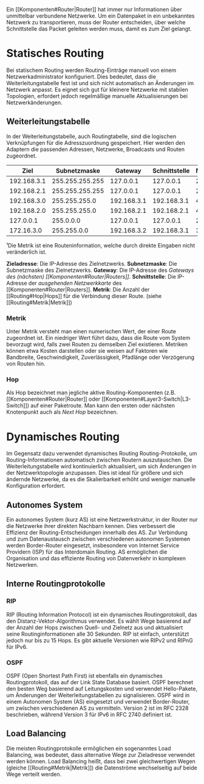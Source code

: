 Ein [[Komponenten#Router|Router]] hat immer nur Informationen über unmittelbar verbundene Netzwerke. Um ein Datenpaket in ein unbekanntes Netzwerk zu transportieren, muss der Router entscheiden, über welche Schnittstelle das Packet geleiten werden muss, damit es zum Ziel gelangt.
# Statisches Routing
Bei statischem Routing werden Routing-Einträge manuell von einem Netzwerkadministrator konfiguriert. Dies bedeutet, dass die Weiterleitungstabelle fest ist und sich nicht automatisch an Änderungen im Netzwerk anpasst. Es eignet sich gut für kleinere Netzwerke mit stabilen Topologien, erfordert jedoch regelmäßige manuelle Aktualisierungen bei Netzwerkänderungen.
## Weiterleitungstabelle
In der Weiterleitungstabelle, auch Routingtabelle, sind die logischen Verknüpfungen für die Adresszuordnung gespeichert. Hier werden den Adaptern die passenden Adressen, Netzwerke, Broadcasts und Routen zugeordnet.

| Ziel        | Subnetzmaske    | Gateway     | Schnittstelle | Metrik¹ |
|-------------|-----------------|-------------|---------------| --------|
| 192.168.3.1 | 255.255.255.255 | 127.0.0.1   | 127.0.0.1     | 25      |
| 192.168.2.1 | 255.255.255.255 | 127.0.0.1   | 127.0.0.1     | 25      |
| 192.168.3.0 | 255.255.255.0   | 192.168.3.1 | 192.168.3.1   | 45      |
| 192.168.2.0 | 255.255.255.0   | 192.168.2.1 | 192.168.2.1   | 45      |
| 127.0.0.1   | 255.0.0.0       | 127.0.0.1   | 127.0.0.1     | 2       |
| 172.16.3.0  | 255.255.0.0     | 192.168.3.2 | 192.168.3.1   | 3       |

¹Die Metrik ist eine Routeninformation, welche durch direkte Eingaben nicht veränderlich ist.

**Zieladresse**: Die IP-Adresse des Zielnetzwerks. 
**Subnetzmaske**: Die Subnetzmaske des Zielnetzwerks. 
**Gateway**: Die IP-Adresse des *Gateways des (nächsten) [[Komponenten#Router|Routers]]*. 
**Schnittstelle**: Die IP-Adresse der *ausgehenden Netzwerkkarte* des [[Komponenten#Router|Routers]].
**Metrik**: Die Anzahl der [[Routing#Hop|Hops]] für die Verbindung dieser Route. (siehe [[Routing#Metrik|Metrik]])
### Metrik
Unter Metrik versteht man einen numerischen Wert, der einer Route zugeordnet ist. Ein niedriger Wert führt dazu, dass die Route vom System bevorzugt wird, falls zwei Routen zu demselben Ziel existieren. Metriken können etwa Kosten darstellen oder sie weisen auf Faktoren wie Bandbreite, Geschwindigkeit, Zuverlässigkeit, Pfadlänge oder Verzögerung von Routen hin. 
### Hop
Als Hop bezeichnet man jegliche aktive Routing-Komponenten (z.B. [[Komponenten#Router|Router]] oder [[Komponenten#Layer3-Switch|L3-Switch]]) auf einer Paketroute. Man kann den ersten oder nächsten Knotenpunkt auch als *Next Hop* bezeichnen. 

# Dynamisches Routing
Im Gegensatz dazu verwendet dynamisches Routing Routing-Protokolle, um Routing-Informationen automatisch zwischen Routern auszutauschen. Die Weiterleitungstabelle wird kontinuierlich aktualisiert, um sich Änderungen in der Netzwerktopologie anzupassen. Dies ist ideal für größere und sich ändernde Netzwerke, da es die Skalierbarkeit erhöht und weniger manuelle Konfiguration erfordert.
## Autonomes System
Ein autonomes System (kurz AS) ist eine Netzwerkstruktur, in der Router nur die Netzwerke ihrer direkten Nachbarn kennen. Dies verbessert die Effizienz der Routing-Entscheidungen innerhalb des AS. Zur Verbindung und zum Datenaustausch zwischen verschiedenen autonomen Systemen werden Border-Router eingesetzt, insbesondere von Internet Service Providern (ISP) für das Interdomain Routing. AS ermöglichen die Organisation und das effiziente Routing von Datenverkehr in komplexen Netzwerken.

## Interne Routingprotokolle
### RIP
RIP (Routing Information Protocol) ist ein dynamisches Routingprotokoll, das den Distanz-Vektor-Algorithmus verwendet. Es wählt Wege basierend auf der Anzahl der Hops zwischen Quell- und Zielnetz aus und aktualisiert seine Routinginformationen alle 30 Sekunden. RIP ist einfach, unterstützt jedoch nur bis zu 15 Hops. Es gibt aktuelle Versionen wie RIPv2 und RIPnG für IPv6.

### OSPF
OSPF (Open Shortest Path First) ist ebenfalls ein dynamisches Routingprotokoll, das auf der Link State Database basiert. OSPF berechnet den besten Weg basierend auf Leitungskosten und verwendet Hello-Pakete, um Änderungen der Weiterleitungstabellen zu signalisieren. OSPF wird in einem Autonomen System (AS) eingesetzt und verwendet Border-Router, um zwischen verschiedenen AS zu vermitteln. Version 2 ist im RFC 2328 beschrieben, während Version 3 für IPv6 in RFC 2740 definiert ist.

## Load Balancing 
Die meisten Routingprotokolle ermöglichen ein sogenanntes Load Balancing, was bedeutet, dass alternative Wege zur Zieladresse verwendet werden können. Load Balancing heißt, dass bei zwei gleichwertigen Wegen (gleiche [[Routing#Metrik|Metrik]]) die Datenströme wechselseitig auf beide Wege verteilt werden.
